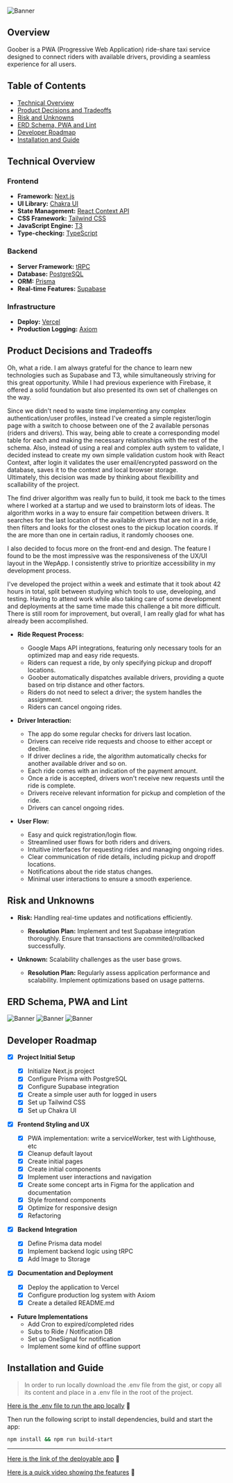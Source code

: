 ![Banner](./public/repo/banner.png)

## Overview

Goober is a PWA (Progressive Web Application) ride-share taxi service designed to connect riders with available drivers, providing a seamless experience for all users.

## Table of Contents

- [Technical Overview](#technical-overview)
- [Product Decisions and Tradeoffs](#product-decisions-and-tradeoffs)
- [Risk and Unknowns](#risk-and-unknowns)
- [ERD Schema, PWA and Lint](#erd-schema-pwa-and-lint)
- [Developer Roadmap](#developer-roadmap)
- [Installation and Guide](#installation-and-guide)

## Technical Overview

### Frontend

- **Framework:** [Next.js](https://nextjs.org/)
- **UI Library:** [Chakra UI](https://chakra-ui.com/)
- **State Management:** [React Context API](https://react.dev/reference/react/useContext)
- **CSS Framework:** [Tailwind CSS](https://tailwindcss.com/)
- **JavaScript Engine:** [T3](https://create.t3.gg/)
- **Type-checking:** [TypeScript](https://www.typescriptlang.org/)

### Backend

- **Server Framework:** [tRPC](https://trpc.io/)
- **Database:** [PostgreSQL](https://www.postgresql.org/)
- **ORM:** [Prisma](https://www.prisma.io/)
- **Real-time Features:** [Supabase](https://supabase.com/)

### Infrastructure

- **Deploy:** [Vercel](https://vercel.com/)
- **Production Logging:** [Axiom](https://axiom.co/)

## Product Decisions and Tradeoffs

Oh, what a ride. I am always grateful for the chance to learn new technologies such as Supabase and T3, while simultaneously striving for this great opportunity.
While I had previous experience with Firebase, it offered a solid foundation but also presented its own set of challenges on the way.

Since we didn't need to waste time implementing any complex authentication/user profiles, instead I've created a simple register/login page with a switch to choose between one of the 2 available personas (riders and drivers). This way, being able to create a corresponding model table for each and making the necessary relationships with the rest of the schema. Also, instead of using a real and complex auth system to validate, I decided instead to create my own simple validation custom hook with React Context, after login it validates the user email/encrypted password on the database, saves it to the context and local browser storage.  
Ultimately, this decision was made by thinking about flexibillity and scallability of the project.

The find driver algorithm was really fun to build, it took me back to the times where I worked at a startup and we used to brainstorm lots of ideas. The algorithm works in a way to ensure fair competition between drivers. It searches for the last location of the available drivers that are not in a ride, then filters and looks for the closest ones to the pickup location coords. If the are more than one in certain radius, it randomly chooses one.

I also decided to focus more on the front-end and design. The feature I found to be the most impressive was the responsiveness of the UX/UI layout in the WepApp. I consistently strive to prioritize accessibility in my development process.

I've developed the project within a week and estimate that it took about 42 hours in total, split between studying which tools to use, developing, and testing. Having to attend work while also taking care of some development and deployments at the same time made this challenge a bit more difficult. There is still room for improvement, but overall, I am really glad for what has already been accomplished.

- **Ride Request Process:**

  - Google Maps API integrations, featuring only necessary tools for an optimized map and easy ride requests.
  - Riders can request a ride, by only specifying pickup and dropoff locations.
  - Goober automatically dispatches available drivers, providing a quote based on trip distance and other factors.
  - Riders do not need to select a driver; the system handles the assignment.
  - Riders can cancel ongoing rides.

- **Driver Interaction:**

  - The app do some regular checks for drivers last location.
  - Drivers can receive ride requests and choose to either accept or decline.
  - If driver declines a ride, the algorithm automatically checks for another available driver and so on.
  - Each ride comes with an indication of the payment amount.
  - Once a ride is accepted, drivers won't receive new requests until the ride is complete.
  - Drivers receive relevant information for pickup and completion of the ride.
  - Drivers can cancel ongoing rides.

- **User Flow:**

  - Easy and quick registration/login flow.
  - Streamlined user flows for both riders and drivers.
  - Intuitive interfaces for requesting rides and managing ongoing rides.
  - Clear communication of ride details, including pickup and dropoff locations.
  - Notifications about the ride status changes.
  - Minimal user interactions to ensure a smooth experience.

## Risk and Unknowns

- **Risk:** Handling real-time updates and notifications efficiently.

  - **Resolution Plan:** Implement and test Supabase integration thoroughly. Ensure that transactions are commited/rollbacked successfully.

- **Unknown:** Scalability challenges as the user base grows.

  - **Resolution Plan:** Regularly assess application performance and scalability. Implement optimizations based on usage patterns.

## ERD Schema, PWA and Lint

![Banner](./public/repo/schema.png)
![Banner](./public/repo/PWA.png)
![Banner](./public/repo/lint.png)

## Developer Roadmap

- [x] **Project Initial Setup**

  - [x] Initialize Next.js project
  - [x] Configure Prisma with PostgreSQL
  - [x] Configure Supabase integration
  - [x] Create a simple user auth for logged in users
  - [x] Set up Tailwind CSS
  - [x] Set up Chakra UI

- [x] **Frontend Styling and UX**

  - [x] PWA implementation: write a serviceWorker, test with Lighthouse, etc
  - [x] Cleanup default layout
  - [x] Create initial pages
  - [x] Create initial components
  - [x] Implement user interactions and navigation
  - [x] Create some concept arts in Figma for the application and documentation
  - [x] Style frontend components
  - [x] Optimize for responsive design
  - [x] Refactoring

- [x] **Backend Integration**

  - [x] Define Prisma data model
  - [x] Implement backend logic using tRPC
  - [x] Add Image to Storage

- [x] **Documentation and Deployment**

  - [x] Deploy the application to Vercel
  - [x] Configure production log system with Axiom
  - [x] Create a detailed README.md

- **Future Implementations**
  - Add Cron to expired/completed rides
  - Subs to Ride / Notification DB
  - Set up OneSignal for notification
  - Implement some kind of offline support

## Installation and Guide

> In order to run locally download the .env file from the gist, or copy all its content and place in a .env file in the root of the project.

[Here is the .env file to run the app locally](https://gist.github.com/le0piovesan/52ae22edbd8b0b75f2d1fdb894bf460e) 🔐

Then run the following script to install dependencies, build and start the app:

```bash
npm install && npm run build-start
```

<hr/>

[Here is the link of the deployable app](https://goober-three.vercel.app/) 🚀

[Here is a quick video showing the features](https://youtu.be/tfvZpwec8tE) 👀
